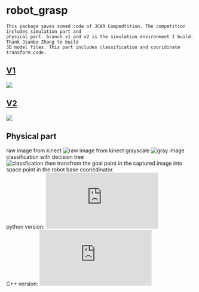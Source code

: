 # robot_grasp
    This package saves somed code of JCAR Compedtition. The competition includes simulation part and 
    physical part. branch v1 and v2 is the simulation environment I build. Thank Jianbo Zhang to build 
    3D model files. This part includes classification and cooridinate transform code.
## [V1](https://github.com/marooncn/robot_grasp/tree/v1)
![](https://github.com/marooncn/robot_grasp/blob/master/img/model.png)
## [V2](https://github.com/marooncn/robot_grasp/tree/v2)
![](https://github.com/marooncn/robot_grasp/blob/master/img/simulation.jpg)
## Physical part
raw image from kinect
![raw image from kinect](https://github.com/marooncn/robot_grasp/blob/master/img/1.png)
grayscale
![gray image](https://github.com/marooncn/robot_grasp/blob/master/img/2.png)
classification with decision tree <br>
![classfication](https://github.com/marooncn/robot_grasp/blob/master/img/Image.png)
then transfrom the goal point in the captured image into space point in the robot base cooriedinator. <br>
python version: ![transform.py](https://github.com/marooncn/robot_grasp/blob/master/scripts/transform.py) <br>
C++ version: ![transform.cpp](https://github.com/marooncn/robot_grasp/blob/master/src/transform.cpp)
